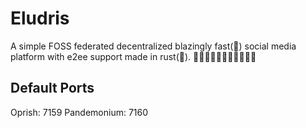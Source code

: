 # Eludris

A simple FOSS federated decentralized blazingly fast(:rocket:) social media
platform with e2ee support made in rust(:rocket:). :rocket::rocket::rocket::rocket::rocket::rocket::rocket::rocket::rocket::rocket::rocket:

## Default Ports

Oprish: 7159
Pandemonium: 7160
